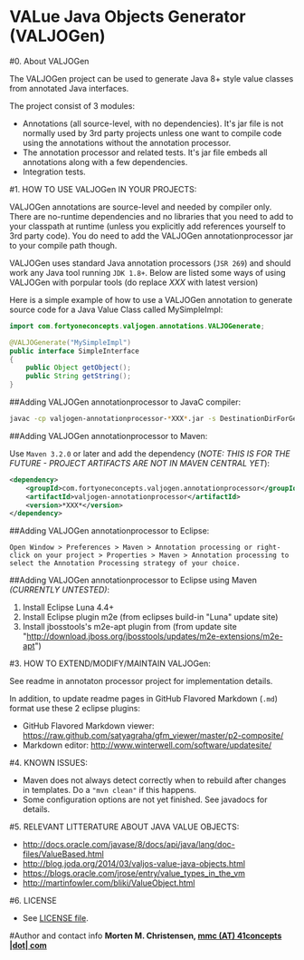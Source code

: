 VALue Java Objects Generator (VALJOGen)
=======================================

#0. About VALJOGen

The VALJOGen project can be used to generate Java 8+ style value classes from annotated Java interfaces.

The project consist of 3 modules:
- Annotations (all source-level, with no dependencies). It's jar file is not normally used by 3rd party projects unless one want to compile code using the annotations without the annotation processor.
- The annotation processor and related tests. It's jar file embeds all annotations along with a few dependencies.
- Integration tests.

#1. HOW TO USE VALJOGen IN YOUR PROJECTS:

VALJOGen annotations are source-level and needed by compiler only. There are no-runtime dependencies and no libraries that you need to add to your
classpath at runtime (unless you explicitly add references yourself to 3rd party code). You do need to add the VALJOGen annotationprocessor jar
to your compile path though.

VALJOGen uses standard Java annotation processors (`JSR 269`) and should work any Java tool running `JDK 1.8+`. Below are listed some ways of using VALJOGen with porpular
tools (do replace *XXX* with latest version)

Here is a simple example of how to use a VALJOGen annotation to generate source code for a Java Value Class called MySimpleImpl:

```java
import com.fortyoneconcepts.valjogen.annotations.VALJOGenerate;

@VALJOGenerate("MySimpleImpl")
public interface SimpleInterface
{
    public Object getObject();
    public String getString();
}
```

##Adding VALJOGen annotationprocessor to JavaC compiler:

```Bash
javac -cp valjogen-annotationprocessor-*XXX*.jar -s DestinationDirForGeneratedSources -d DestinationDirForOutputClasses SourceDirForYourCodeUsingTheAnnotationProcessor.java
```

##Adding VALJOGen annotationprocessor to Maven:

Use `Maven 3.2.0` or later and add the dependency (*NOTE: THIS IS FOR THE FUTURE - PROJECT ARTIFACTS ARE NOT IN MAVEN CENTRAL YET*):

```Xml
<dependency>
    <groupId>com.fortyoneconcepts.valjogen.annotationprocessor</groupId>
    <artifactId>valjogen-annotationprocessor</artifactId>
    <version>*XXX*</version>
</dependency>
```

##Adding VALJOGen annotationprocessor to Eclipse:

```
Open Window > Preferences > Maven > Annotation processing or right-click on your project > Properties > Maven > Annotation processing to select the Annotation Processing strategy of your choice.
```

##Adding VALJOGen annotationprocessor to Eclipse using Maven *(CURRENTLY UNTESTED)*:

1. Install Eclipse Luna 4.4+
2. Install Eclipse plugin m2e (from eclipses build-in "Luna" update site)
3. Install jbosstools's m2e-apt plugin from (from update site "http://download.jboss.org/jbosstools/updates/m2e-extensions/m2e-apt")

#3. HOW TO EXTEND/MODIFY/MAINTAIN VALJOGen:

See readme in annotaton processor project for implementation details.

In addition, to update readme pages in GitHub Flavored Markdown (`.md`) format use these 2 eclipse plugins:

- GitHub Flavored Markdown viewer: https://raw.github.com/satyagraha/gfm_viewer/master/p2-composite/
- Markdown editor: http://www.winterwell.com/software/updatesite/


#4. KNOWN ISSUES:
- Maven does not always detect correctly when to rebuild after changes in templates. Do a `"mvn clean"` if this happens.
- Some configuration options are not yet finished. See javadocs for details.

#5. RELEVANT LITTERATURE ABOUT JAVA VALUE OBJECTS:
- http://docs.oracle.com/javase/8/docs/api/java/lang/doc-files/ValueBased.html
- http://blog.joda.org/2014/03/valjos-value-java-objects.html
- https://blogs.oracle.com/jrose/entry/value_types_in_the_vm
- http://martinfowler.com/bliki/ValueObject.html

#6. LICENSE
- See [LICENSE file](./LICENSE).

#Author and contact info
**Morten M. Christensen, [mmc (AT) 41concepts |dot| com](http://www.41concepts.com)**